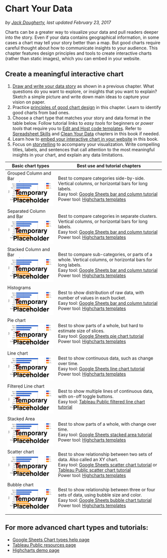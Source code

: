 # Chart Your Data
*by [Jack Dougherty](../introduction/who.md), last updated February 23, 2017*

Charts can be a greater way to visualize your data and pull readers deeper into the story. Even if your data contains geographical information, in some cases a chart may tell your story better than a map. But good charts require careful thought about how to communicate insights to your audience. This chapter features design principles and tools to create interactive charts (rather than static images), which you can embed in your website.

## Create a meaningful interactive chart
1) [Draw and write your data story](../../choose/draw) as shown in a previous chapter. What questions do you want to explore, or insights that you want to explain? Sketch a simple picture and write down main ideas to capture your vision on paper.
2) Practice [principles of good chart design](design) in this chapter. Learn to identify good charts from bad ones.
3) Choose a chart type that matches your story and data format in the table below. Follow tutorial links to *easy tools* for beginners or *power tools* that require you to [Edit and Host code templates](../edit). Refer to [Spreadsheet Skills](../spreadsheet) and [Clean Your Data](../clean) chapters in this book if needed.
4) Learn how to [embed your interactive chart in your website](../embed) in this book.
5) Focus on [storytelling](../storytelling) to accompany your visualization. Write compelling titles, labels, and sentences that call attention to the most meaningful insights in your chart, and explain any data limitations.

| Basic chart types | Best use and tutorial chapters |
| --- | --- |
| Grouped Column and Bar<br> ![](chart-placeholder.png) | Best to compare categories side-by-side. Vertical columns, or horizontal bars for long labels. <br>Easy tool: [Google Sheets bar and column tutorial](column-bar-google)<br>Power tool: [Highcharts templates](../highcharts/) |
| Separated Column and Bar<br> ![](chart-placeholder.png) | Best to compare categories in separate clusters. Vertical columns, or horizontal bars for long labels.<br>Easy tool: [Google Sheets bar and column tutorial](column-bar-google)<br>Power tool: [Highcharts templates](../highcharts/) |
| Stacked Column and Bar<br> ![](chart-placeholder.png) | Best to compare sub-categories, or parts of a whole. Vertical columns, or horizontal bars for long labels.<br>Easy tool: [Google Sheets bar and column tutorial](column-bar-google)<br>Power tool: [Highcharts templates](../highcharts/) |
| Histograms<br> ![](chart-placeholder.png) | Best to show distribution of raw data, with number of values in each bucket.<br>Easy tool: [Google Sheets bar and column tutorial](column-bar-google)<br>Power tool: [Highcharts templates](../highcharts/) |
| Pie chart<br> ![](chart-placeholder.png) | Best to show parts of a whole, but hard to estimate size of slices.<br>Easy tool: [Google Sheets pie chart tutorial](pie-line-area-google)<br>Power tool: [Highcharts templates](../highcharts/) |
| Line chart<br> ![](chart-placeholder.png) | Best to show continuous data, such as change over time.<br>Easy tool: [Google Sheets line chart tutorial](pie-line-area-google)<br>Power tool: [Highcharts templates](../highcharts/) |
| Filtered Line chart <br> ![](chart-placeholder.png) | Best to show multiple lines of continuous data, with on-off toggle buttons. <br>Easy tool: [Tableau Public filtered line chart tutorial](filtered-line-chart-tableau) |
| Stacked Area<br> ![](chart-placeholder.png) | Best to show parts of a whole, with change over time. <br>Easy tool: [Google Sheets stacked area tutorial](pie-line-area-google)<br>Power tool: [Highcharts templates](../highcharts/) |
| Scatter chart <br> ![](chart-placeholder.png) | Best to show relationship between two sets of data. Also called an XY chart. <br>Easy tool: [Google Sheets scatter chart tutorial](scatter-bubble-google) or [Tableau Public scatter chart tutorial](scatter-chart-tableau-public/)<br>Power tool: [Highcharts templates](../highcharts) |
| Bubble chart <br> ![](chart-placeholder.png) | Best to show relationship between three or four sets of data, using bubble size and color.<br>Easy tool: [Google Sheets bubble chart tutorial](scatter-bubble-google)<br>Power tool: [Highcharts templates](../highcharts/) |

## For more advanced chart types and tutorials:
- [Google Sheets Chart types help page](https://support.google.com/docs/answer/190718)
- [Tableau Public resources page](https://public.tableau.com/en-us/s/resources)
- [Highcharts demo page](http://www.highcharts.com/demo)
